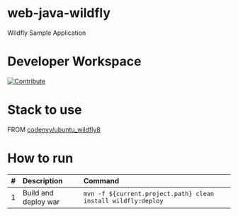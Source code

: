 # web-java-wildfly

Wildfly Sample Application

# Developer Workspace
[![Contribute](http://beta.codenvy.com/factory/resources/codenvy-contribute.svg)](http://beta.codenvy.com/)

# Stack to use

FROM [codenvy/ubuntu_wildfly8](https://hub.docker.com/r/codenvy/ubuntu_wildfly8/)

# How to run

| #       | Description           | Command  |
| :------------- |:-------------| :-----|
| 1      | Build and deploy war | `mvn -f ${current.project.path} clean install wildfly:deploy` |
